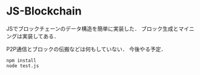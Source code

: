 # JS-Blockchain
JSでブロックチェーンのデータ構造を簡単に実装した．
ブロック生成とマイニングは実装してある．

P2P通信とブロックの伝搬などは何もしていない．
今後やる予定．

```
npm install
node test.js
```
